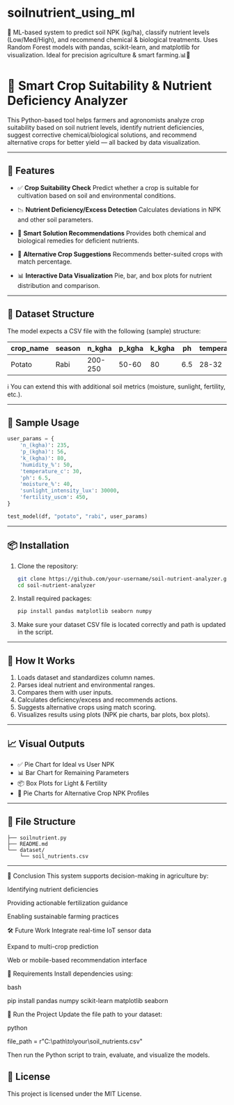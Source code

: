 # soilnutrient_using_ml
🌾 ML-based system to predict soil NPK (kg/ha), classify nutrient levels (Low/Med/High), and recommend chemical &amp; biological treatments. Uses Random Forest models with pandas, scikit-learn, and matplotlib for visualization. Ideal for precision agriculture &amp; smart farming.📊🚜 



# 🌾 Smart Crop Suitability & Nutrient Deficiency Analyzer

This Python-based tool helps farmers and agronomists analyze crop suitability based on soil nutrient levels, identify nutrient deficiencies, suggest corrective chemical/biological solutions, and recommend alternative crops for better yield — all backed by data visualization.

---

## 🚀 Features

* ✅ **Crop Suitability Check**
  Predict whether a crop is suitable for cultivation based on soil and environmental conditions.

* 📉 **Nutrient Deficiency/Excess Detection**
  Calculates deviations in NPK and other soil parameters.

* 🧪 **Smart Solution Recommendations**
  Provides both chemical and biological remedies for deficient nutrients.

* 🌾 **Alternative Crop Suggestions**
  Recommends better-suited crops with match percentage.

* 📊 **Interactive Data Visualization**
  Pie, bar, and box plots for nutrient distribution and comparison.

---

## 📁 Dataset Structure

The model expects a CSV file with the following (sample) structure:

| crop\_name | season | n\_kgha | p\_kgha | k\_kgha | ph  | temperature\_c | ... |
| ---------- | ------ | ------- | ------- | ------- | --- | -------------- | --- |
| Potato     | Rabi   | 200-250 | 50-60   | 80      | 6.5 | 28-32          | ... |

ℹ️ You can extend this with additional soil metrics (moisture, sunlight, fertility, etc.).

---

## 🧪 Sample Usage

```python
user_params = {
    'n_(kgha)': 235,
    'p_(kgha)': 56,
    'k_(kgha)': 80,
    'humidity_%': 50,
    'temperature_c': 30,
    'ph': 6.5,
    'moisture_%': 40,
    'sunlight_intensity_lux': 30000,
    'fertility_uscm': 450,
}

test_model(df, "potato", "rabi", user_params)
```

---

## 📦 Installation

1. Clone the repository:

   ```bash
   git clone https://github.com/your-username/soil-nutrient-analyzer.git
   cd soil-nutrient-analyzer
   ```

2. Install required packages:

   ```bash
   pip install pandas matplotlib seaborn numpy
   ```

3. Make sure your dataset CSV file is located correctly and path is updated in the script.

---

## 🧠 How It Works

1. Loads dataset and standardizes column names.
2. Parses ideal nutrient and environmental ranges.
3. Compares them with user inputs.
4. Calculates deficiency/excess and recommends actions.
5. Suggests alternative crops using match scoring.
6. Visualizes results using plots (NPK pie charts, bar plots, box plots).

---

## 📈 Visual Outputs

* ✅ Pie Chart for Ideal vs User NPK
* 📊 Bar Chart for Remaining Parameters
* 📦 Box Plots for Light & Fertility
* 🌾 Pie Charts for Alternative Crop NPK Profiles

---

## 📌 File Structure

```
├── soilnutrient.py
├── README.md
└── dataset/
    └── soil_nutrients.csv
```

---

🏁 Conclusion
This system supports decision-making in agriculture by:

Identifying nutrient deficiencies

Providing actionable fertilization guidance

Enabling sustainable farming practices

🛠️ Future Work
Integrate real-time IoT sensor data

Expand to multi-crop prediction

Web or mobile-based recommendation interface


🧪 Requirements
Install dependencies using:

bash

pip install pandas numpy scikit-learn matplotlib seaborn


🚀 Run the Project
Update the file path to your dataset:

python

file_path = r"C:\path\to\your\soil_nutrients.csv"

Then run the Python script to train, evaluate, and visualize the models.

## 📜 License

This project is licensed under the MIT License.


